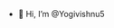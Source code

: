 - 👋 Hi, I’m @Yogivishnu5


<!---
Yogivishnu5/Yogivishnu5 is a ✨ special ✨ repository because its `README.md` (this file) appears on your GitHub profile.
You can click the Preview link to take a look at your changes.
--->
